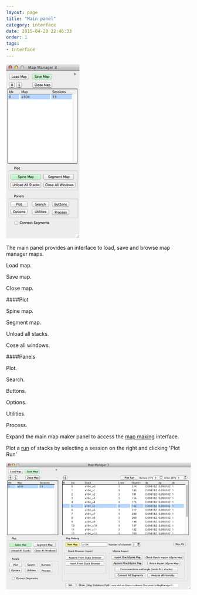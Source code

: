 ```yaml
---
layout: page
title: "Main panel"
category: interface
date: 2015-04-20 22:46:33
order: 1
tags:
- Interface
---
```



<IMG class="img-float-left" SRC="../images/mm3/mm3-main-panel-small.png" WIDTH="200">

 The main panel provides an interface to load, save and browse map manager maps.
 
 Load map.
 
 Save map.
 
 Close map.  
 
####Plot  
 
 Spine map.
 
 Segment map.
 
 Unload all stacks.
 
 Cose all windows.
 
####Panels
 
 Plot.
 
 Search.
 
 Buttons.
 
 Options.
 
 Utilities.
 
 Process.

 
Expand the main map maker panel to access the [map making][2] interface.

Plot a [run][3] of stacks by selecting a session on the right and clicking 'Plot Run'

<IMG class="img-float-left" SRC="../images/mm3/mm3-main-panel.png" WIDTH="700">
<div class="print-page-break"></div>



[1]: /mapmanager/stack-browser/
[2]: /mapmanager/making-a-map/
[3]: /mapmanager/run-plot/

<div class="print-page-break"></div>
